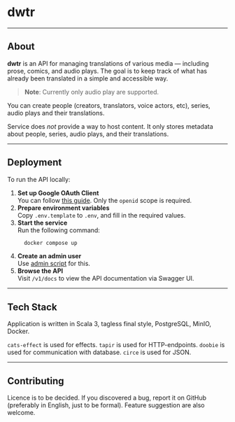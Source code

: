 # dwtr

---

## About

**dwtr** is an API for managing translations of various media — including
prose, comics, and audio plays. The goal is to keep track of what has
already been translated in a simple and accessible way.

> **Note**: Currently only audio play are supported.

You can create people (creators, translators, voice actors, etc),
series, audio plays and their translations.

Service does *not* provide a way to host content. It only stores metadata
about people, series, audio plays, and their translations.

---

## Deployment

To run the API locally:

1. **Set up Google OAuth Client**  
   You can follow [this guide](https://www.youtube.com/watch?v=TjMhPr59qn4).
   Only the `openid` scope is required.
2. **Prepare environment variables**  
   Copy `.env.template` to `.env`, and fill in the required values.
3. **Start the service**  
   Run the following command:
   ```bash
     docker compose up
   ```
4. **Create an admin user**  
   Use [admin script](./scripts/admin/README.md) for this.
5. **Browse the API**  
   Visit `/v1/docs` to view the API documentation via Swagger UI.

---

## Tech Stack

Application is written in Scala 3, tagless final style, PostgreSQL,
MinIO, Docker.

`cats-effect` is used for effects.
`tapir` is used for HTTP-endpoints.
`doobie` is used for communication with database.
`circe` is used for JSON.

---

## Contributing

Licence is to be decided. If you discovered a bug,
report it on GitHub (preferably in English, just to be formal).
Feature suggestion are also welcome.